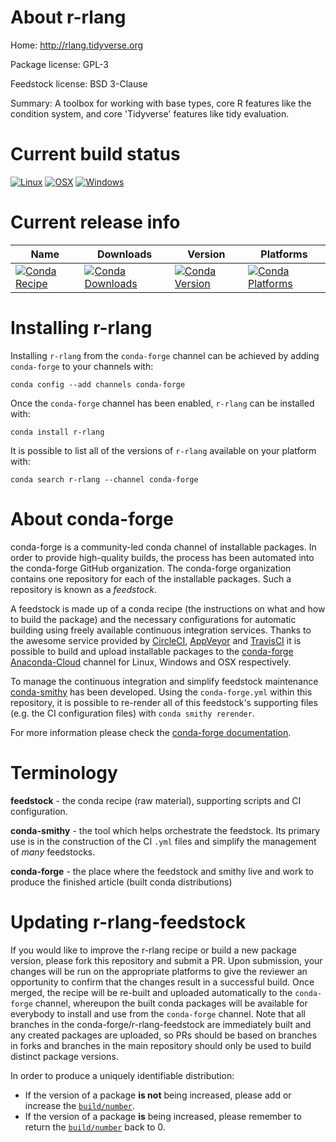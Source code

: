About r-rlang
=============

Home: http://rlang.tidyverse.org

Package license: GPL-3

Feedstock license: BSD 3-Clause

Summary: A toolbox for working with base types, core R features like the condition system, and core 'Tidyverse' features like tidy evaluation.



Current build status
====================

[![Linux](https://img.shields.io/circleci/project/github/conda-forge/r-rlang-feedstock/master.svg?label=Linux)](https://circleci.com/gh/conda-forge/r-rlang-feedstock)
[![OSX](https://img.shields.io/travis/conda-forge/r-rlang-feedstock/master.svg?label=macOS)](https://travis-ci.org/conda-forge/r-rlang-feedstock)
[![Windows](https://img.shields.io/appveyor/ci/conda-forge/r-rlang-feedstock/master.svg?label=Windows)](https://ci.appveyor.com/project/conda-forge/r-rlang-feedstock/branch/master)

Current release info
====================

| Name | Downloads | Version | Platforms |
| --- | --- | --- | --- |
| [![Conda Recipe](https://img.shields.io/badge/recipe-r--rlang-green.svg)](https://anaconda.org/conda-forge/r-rlang) | [![Conda Downloads](https://img.shields.io/conda/dn/conda-forge/r-rlang.svg)](https://anaconda.org/conda-forge/r-rlang) | [![Conda Version](https://img.shields.io/conda/vn/conda-forge/r-rlang.svg)](https://anaconda.org/conda-forge/r-rlang) | [![Conda Platforms](https://img.shields.io/conda/pn/conda-forge/r-rlang.svg)](https://anaconda.org/conda-forge/r-rlang) |

Installing r-rlang
==================

Installing `r-rlang` from the `conda-forge` channel can be achieved by adding `conda-forge` to your channels with:

```
conda config --add channels conda-forge
```

Once the `conda-forge` channel has been enabled, `r-rlang` can be installed with:

```
conda install r-rlang
```

It is possible to list all of the versions of `r-rlang` available on your platform with:

```
conda search r-rlang --channel conda-forge
```


About conda-forge
=================

conda-forge is a community-led conda channel of installable packages.
In order to provide high-quality builds, the process has been automated into the
conda-forge GitHub organization. The conda-forge organization contains one repository
for each of the installable packages. Such a repository is known as a *feedstock*.

A feedstock is made up of a conda recipe (the instructions on what and how to build
the package) and the necessary configurations for automatic building using freely
available continuous integration services. Thanks to the awesome service provided by
[CircleCI](https://circleci.com/), [AppVeyor](https://www.appveyor.com/)
and [TravisCI](https://travis-ci.org/) it is possible to build and upload installable
packages to the [conda-forge](https://anaconda.org/conda-forge)
[Anaconda-Cloud](https://anaconda.org/) channel for Linux, Windows and OSX respectively.

To manage the continuous integration and simplify feedstock maintenance
[conda-smithy](https://github.com/conda-forge/conda-smithy) has been developed.
Using the ``conda-forge.yml`` within this repository, it is possible to re-render all of
this feedstock's supporting files (e.g. the CI configuration files) with ``conda smithy rerender``.

For more information please check the [conda-forge documentation](https://conda-forge.org/docs/).

Terminology
===========

**feedstock** - the conda recipe (raw material), supporting scripts and CI configuration.

**conda-smithy** - the tool which helps orchestrate the feedstock.
                   Its primary use is in the construction of the CI ``.yml`` files
                   and simplify the management of *many* feedstocks.

**conda-forge** - the place where the feedstock and smithy live and work to
                  produce the finished article (built conda distributions)


Updating r-rlang-feedstock
==========================

If you would like to improve the r-rlang recipe or build a new
package version, please fork this repository and submit a PR. Upon submission,
your changes will be run on the appropriate platforms to give the reviewer an
opportunity to confirm that the changes result in a successful build. Once
merged, the recipe will be re-built and uploaded automatically to the
`conda-forge` channel, whereupon the built conda packages will be available for
everybody to install and use from the `conda-forge` channel.
Note that all branches in the conda-forge/r-rlang-feedstock are
immediately built and any created packages are uploaded, so PRs should be based
on branches in forks and branches in the main repository should only be used to
build distinct package versions.

In order to produce a uniquely identifiable distribution:
 * If the version of a package **is not** being increased, please add or increase
   the [``build/number``](https://conda.io/docs/user-guide/tasks/build-packages/define-metadata.html#build-number-and-string).
 * If the version of a package **is** being increased, please remember to return
   the [``build/number``](https://conda.io/docs/user-guide/tasks/build-packages/define-metadata.html#build-number-and-string)
   back to 0.

